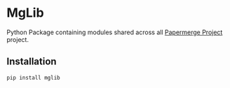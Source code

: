 MgLib
=======

Python Package containing modules shared across all [Papermerge Project](https://github.com/ciur/papermerge) project.

## Installation

    pip install mglib

